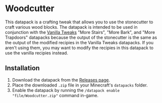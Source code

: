 # Woodcutter

This datapack is a crafting tweak that allows you to use the stonecutter to craft various wood blocks. The datapack is intended to be used in conjunction with the [Vanilla Tweaks](https://vanillatweaks.net/picker/crafting-tweaks) "More Stairs", "More Bark", and "More Trapdoors" datapacks because the output of the stonecutter is the same as the output of the modified recipies in the Vanilla Tweaks datapacks. If you aren't using them, you may want to modify the recipies in this datapack to use the vanilla recipies instead.

## Installation

1. Download the datapack from the [Releases page](https://github.com/VanillaTweaks/Woodcutter/releases).
2. Place the downloaded `.zip` file in your Minecraft's `datapacks` folder.
3. Enable the datapack by running the `/datapack enable "file/Woodcutter.zip"` command in-game.
